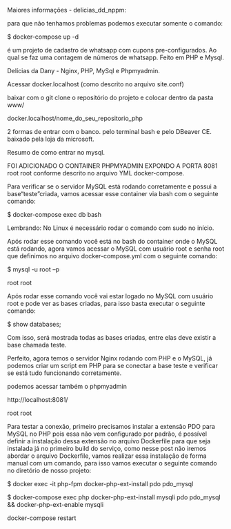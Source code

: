 Maiores informações - delicias_dd_nppm:

para que não tenhamos problemas podemos executar somente o comando:

$ docker-compose up -d

é um projeto de cadastro de whatsapp com cupons pre-configurados. Ao qual se faz uma contagem de números de whatsapp. Feito em PHP e Mysql.

Delícias da Dany - Nginx, PHP, MySql e Phpmyadmin.

Acessar docker.localhost (como descrito no arquivo site.conf)

baixar com o git clone o repositório do projeto e colocar dentro da pasta www/

docker.localhost/nome_do_seu_repositorio_php

2 formas de entrar com o banco. pelo terminal bash e pelo DBeaver CE. baixado pela loja da microsoft.

Resumo de como entrar no mysql.

FOI ADICIONADO O CONTAINER PHPMYADMIN EXPONDO A PORTA 8081 root root conforme descrito no arquivo YML docker-compose.

Para verificar se o servidor MySQL está rodando corretamente e possui a base“teste”criada, vamos acessar esse container via bash com o seguinte comando:

$ docker-compose exec db bash

Lembrando: No Linux é necessário rodar o comando com sudo no início.

Após rodar esse comando você está no bash do container onde o MySQL está rodando, agora vamos acessar o MySQL com usuário root e senha root que definimos no arquivo docker-compose.yml com o seguinte comando:

$ mysql -u root –p

root
root

Após rodar esse comando você vai estar logado no MySQL com usuário root e pode ver as bases criadas, para isso basta executar o seguinte comando:

$ show databases;

Com isso, será mostrada todas as bases criadas, entre elas deve existir a base chamada teste.

Perfeito, agora temos o servidor Nginx rodando com PHP e o MySQL, já podemos criar um script em PHP para se conectar a base teste e verificar se está tudo funcionando corretamente.

podemos acessar também o phpmyadmin

http://localhost:8081/ 

root
root

Para testar a conexão, primeiro precisamos instalar a extensão PDO para MySQL no PHP pois essa não vem configurado por padrão, é possível definir a instalação dessa extensão no arquivo Dockerfile para que seja instalada já no primeiro build do serviço, como nesse post não iremos abordar o arquivo Dockerfile, vamos realizar essa instalação de forma manual com um comando, para isso vamos executar o seguinte comando no diretório de nosso projeto:

$ docker exec -it php-fpm docker-php-ext-install pdo pdo_mysql

$ docker-compose exec php docker-php-ext-install mysqli pdo pdo_mysql && docker-php-ext-enable mysqli

docker-compose restart
